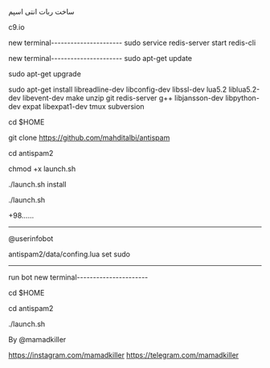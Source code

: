 ساخت ربات انتی اسپم


c9.io


new terminal----------------------
sudo service redis-server start redis-cli



new terminal----------------------
sudo apt-get update

sudo apt-get upgrade

sudo apt-get install libreadline-dev libconfig-dev libssl-dev lua5.2 liblua5.2-dev libevent-dev make unzip git redis-server g++ libjansson-dev libpython-dev expat libexpat1-dev tmux subversion

cd $HOME

git clone https://github.com/mahditalbi/antispam

cd antispam2

chmod +x launch.sh

./launch.sh install

./launch.sh

+98......

---------------------------

@userinfobot

antispam2/data/confing.lua                        set sudo

----------------------------------------



run bot 
new terminal----------------------

cd $HOME

cd antispam2

./launch.sh







By @mamadkiller

https://instagram.com/mamadkiller
https://telegram.com/mamadkiller
